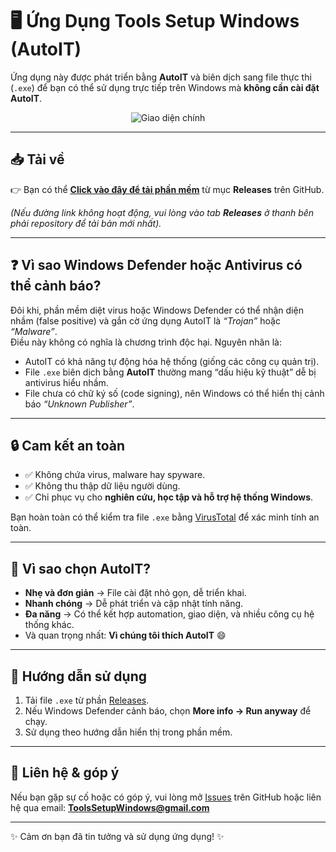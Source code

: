 # 🖥️ Ứng Dụng Tools Setup Windows (AutoIT)

Ứng dụng này được phát triển bằng **AutoIT** và biên dịch sang file thực thi (`.exe`) để bạn có thể sử dụng trực tiếp trên Windows mà **không cần cài đặt AutoIT**.

<p align="center">
  <img src="../../releases/download/Release/info.png" alt="Giao diện chính">
</p>

---

## 📥 Tải về
👉 Bạn có thể **[Click vào đây để tải phần mềm](../../releases/tag/Release)** từ mục **Releases** trên GitHub.  

*(Nếu đường link không hoạt động, vui lòng vào tab **Releases** ở thanh bên phải repository để tải bản mới nhất).*

---

## ❓ Vì sao Windows Defender hoặc Antivirus có thể cảnh báo?

Đôi khi, phần mềm diệt virus hoặc Windows Defender có thể nhận diện nhầm (false positive) và gắn cờ ứng dụng AutoIT là *“Trojan”* hoặc *“Malware”*.  
Điều này không có nghĩa là chương trình độc hại. Nguyên nhân là:

- AutoIT có khả năng tự động hóa hệ thống (giống các công cụ quản trị).  
- File `.exe` biên dịch bằng **AutoIT** thường mang “dấu hiệu kỹ thuật” dễ bị antivirus hiểu nhầm.  
- File chưa có chữ ký số (code signing), nên Windows có thể hiển thị cảnh báo *“Unknown Publisher”*.  

---

## 🔒 Cam kết an toàn

- ✅ Không chứa virus, malware hay spyware.  
- ✅ Không thu thập dữ liệu người dùng.  
- ✅ Chỉ phục vụ cho **nghiên cứu, học tập và hỗ trợ hệ thống Windows**.  

Bạn hoàn toàn có thể kiểm tra file `.exe` bằng [VirusTotal](https://www.virustotal.com) để xác minh tính an toàn.

---

## 🌟 Vì sao chọn AutoIT?

- **Nhẹ và đơn giản** → File cài đặt nhỏ gọn, dễ triển khai.  
- **Nhanh chóng** → Dễ phát triển và cập nhật tính năng.  
- **Đa năng** → Có thể kết hợp automation, giao diện, và nhiều công cụ hệ thống khác.  
- Và quan trọng nhất: **Vì chúng tôi thích AutoIT** 😄  

---

## 🚀 Hướng dẫn sử dụng

1. Tải file `.exe` từ phần [Releases](../../releases).  
2. Nếu Windows Defender cảnh báo, chọn **More info → Run anyway** để chạy.  
3. Sử dụng theo hướng dẫn hiển thị trong phần mềm.  

---

## 📩 Liên hệ & góp ý

Nếu bạn gặp sự cố hoặc có góp ý, vui lòng mở [Issues](../../issues) trên GitHub hoặc liên hệ qua email: **ToolsSetupWindows@gmail.com**

---

✨ Cảm ơn bạn đã tin tưởng và sử dụng ứng dụng! ✨
